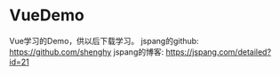 # VueDemo
Vue学习的Demo，供以后下载学习。
jspang的github: https://github.com/shenghy
jspang的博客: https://jspang.com/detailed?id=21